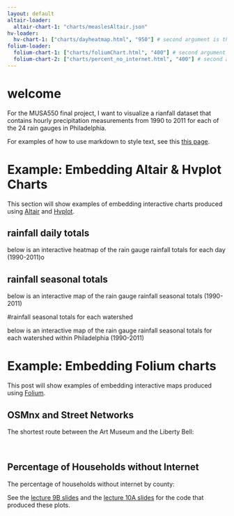 ```yaml
---
layout: default
altair-loader:
  altair-chart-1: "charts/measlesAltair.json"
hv-loader:
  hv-chart-1: ["charts/dayheatmap.html", "950"] # second argument is the desired height
folium-loader:
  folium-chart-1: ["charts/foliumChart.html", "400"] # second argument is the desired height
  folium-chart-2: ["charts/percent_no_internet.html", "400"] # second argument is the desired height
---
```


# welcome

For the MUSA550 final project, I want to visualize a rianfall dataset that contains hourly precipitation measurements from 1990 to 2011 for each of the 24 rain gauges in Philadelphia. 

For examples of how to use markdown to style text, see this [this page](./another-page.html).

# Example: Embedding Altair & Hvplot Charts

This section will show examples of embedding interactive charts produced using [Altair](https://altair-viz.github.io) and [Hvplot](https://hvplot.pyviz.org/).

## rainfall daily totals 

below is an interactive heatmap of the rain gauge rainfall totals for each day (1990-2011)o

<div id="hv-chart-1"></div>

## rainfall seasonal totals 

below is an interactive map of the rain gauge rainfall seasonal totals (1990-2011)

<div id="hv-rain-map-1"></div>

#rainfall seasonal totals for each watershed

below is an interactive map of the rain gauge rainfall seasonal totals for each watershed within Philadelphia (1990-2011)

<div id="hv-watershed-map-1"></div>

# Example: Embedding Folium charts

This post will show examples of embedding interactive maps produced using [Folium](https://github.com/python-visualization/folium).

## OSMnx and Street Networks

The shortest route between the Art Museum and the Liberty Bell:

<div id="folium-chart-1"></div>

<br/>

## Percentage of Households without Internet

The percentage of households without internet by county:

<div id="folium-chart-2"></div>

See the [lecture 9B slides](https://musa-550-fall-2021.github.io/slides/lecture-9B.html) and the [lecture 10A slides](https://musa-550-fall-2021.github.io/slides/lecture-10A.html) for the code that produced these plots.

